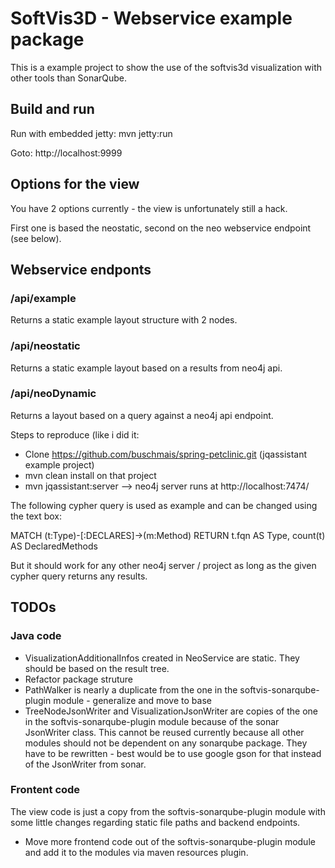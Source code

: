 # SoftVis3D - Webservice example package

This is a example project to show the use of the softvis3d visualization with other tools than SonarQube.

## Build and run

Run with embedded jetty: mvn jetty:run

Goto: http://localhost:9999

## Options for the view

You have 2 options currently - the view is unfortunately still a hack.

First one is based the neostatic, second on the neo webservice endpoint (see below). 

## Webservice endponts

### /api/example

Returns a static example layout structure with 2 nodes. 

### /api/neostatic

Returns a static example layout based on a results from neo4j api.

### /api/neoDynamic

Returns a layout based on a query against a neo4j api endpoint.

Steps to reproduce (like i did it: 

* Clone https://github.com/buschmais/spring-petclinic.git (jqassistant example project)
* mvn clean install on that project
* mvn jqassistant:server --> neo4j server runs at http://localhost:7474/

The following cypher query is used as example and can be changed using the text box:

MATCH (t:Type)-[:DECLARES]->(m:Method) RETURN t.fqn AS Type, count(t) AS DeclaredMethods

But it should work for any other neo4j server / project as long as the given cypher query returns any results.

## TODOs

### Java code

* VisualizationAdditionalInfos created in NeoService are static. They should be based on the result tree.
* Refactor package struture
* PathWalker is nearly a duplicate from the one in the softvis-sonarqube-plugin module - generalize and move to base
* TreeNodeJsonWriter and VisualizationJsonWriter are copies of the one in the softvis-sonarqube-plugin module because of the sonar 
JsonWriter class. This cannot be reused currently because all other modules should not be dependent on any sonarqube package. 
They have to be rewritten - best would be to use google gson for that instead of the JsonWriter from sonar.
   
### Frontent code
   
The view code is just a copy from the softvis-sonarqube-plugin module with some little changes regarding static file paths and backend endpoints.

* Move more frontend code out of the softvis-sonarqube-plugin module and add it to the modules via maven resources plugin.

